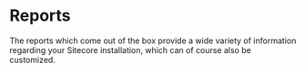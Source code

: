 # Reports

The reports which come out of the box provide a wide variety of information regarding your Sitecore installation, which can of course also be customized.

